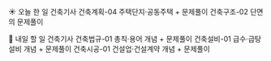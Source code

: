 ☀️ 오늘 한 일
건축기사
건축계획-04 주택단지·공동주택 + 문제풀이
건축구조-02 단면의  문제풀이


🚩 내일 할 일
건축기사
건축법규-01 총칙·용어 개념 + 문제풀이 
건축설비-01 급수·급탕설비 개념 + 문제풀이
건축시공-01 건설업·건설계약 개념 + 문제풀이

